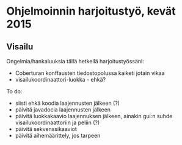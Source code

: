 # Ohjelmoinnin harjoitustyö, kevät 2015

## Visailu

Ongelmia/hankaluuksia tällä hetkellä harjoitustyössäni:
- Coberturan konffausten tiedostopolussa kaiketi jotain vikaa
- visailukoordinaattori-luokka - ehkä?

To do:
- siisti ehkä koodia laajennusten jälkeen (?)
- päivitä javadocia laajennusten jälkeen
- päivitä luokkakaavio laajennuksen jälkeen, ainakin gui:n suhde visailukoordinaattoriin ja peliin (?)
- päivitä sekvenssikaaviot
- päivitä aihemäärittely, jos tarpeen

